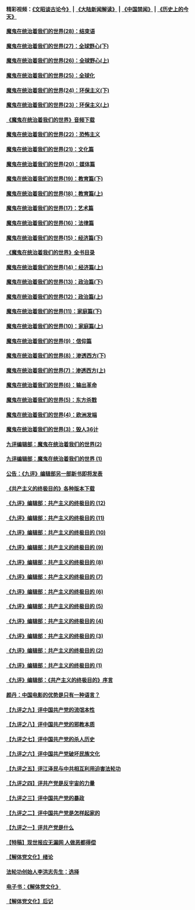#### 精彩视频：[《文昭谈古论今》](https://github.com/gfw-breaker/wenzhao) | [《大陆新闻解读》](https://github.com/gfw-breaker/ntdtv-comedy) | [《中国禁闻》](https://github.com/gfw-breaker/ntdtv-news) | [《历史上的今天》](https://github.com/gfw-breaker/today-in-history) 

#### [魔鬼在统治着我们的世界(28)：结束语](../pages/nsc422/n10936246.md?t=02020030) 

#### [魔鬼在统治着我们的世界(27)：全球野心(下)](../pages/nsc422/n10928319.md?t=02020030) 

#### [魔鬼在统治着我们的世界(26)：全球野心(上)](../pages/nsc422/n10900318.md?t=02020030) 

#### [魔鬼在统治着我们的世界(25)：全球化](../pages/nsc422/n10788205.md?t=02020030) 

#### [魔鬼在统治着我们的世界(24)：环保主义(下)](../pages/nsc422/n10695307.md?t=02020030) 

#### [魔鬼在统治着我们的世界(23)：环保主义(上)](../pages/nsc422/n10688613.md?t=02020030) 

#### [《魔鬼在统治着我们的世界》音频下载](../pages/nsc422/n10635553.md?t=02020030) 

#### [魔鬼在统治着我们的世界(22)：恐怖主义](../pages/nsc422/n10614727.md?t=02020030) 

#### [魔鬼在统治着我们的世界(21)：文化篇](../pages/nsc422/n10597706.md?t=02020030) 

#### [魔鬼在统治着我们的世界(20)：媒体篇](../pages/nsc422/n10586579.md?t=02020030) 

#### [魔鬼在统治着我们的世界(19)：教育篇(下)](../pages/nsc422/n10564808.md?t=02020030) 

#### [魔鬼在统治着我们的世界(18)：教育篇(上)](../pages/nsc422/n10526970.md?t=02020030) 

#### [魔鬼在统治着我们的世界(17)：艺术篇](../pages/nsc422/n10499093.md?t=02020030) 

#### [魔鬼在统治着我们的世界(16)：法律篇](../pages/nsc422/n10485969.md?t=02020030) 

#### [魔鬼在统治着我们的世界(15)：经济篇(下)](../pages/nsc422/n10469975.md?t=02020030) 

#### [《魔鬼在统治着我们的世界》全书目录](../pages/nsc422/n10464261.md?t=02020030) 

#### [魔鬼在统治着我们的世界(14)：经济篇(上)](../pages/nsc422/n10457370.md?t=02020030) 

#### [魔鬼在统治着我们的世界(13)：政治篇(下)](../pages/nsc422/n10448270.md?t=02020030) 

#### [魔鬼在统治着我们的世界(12)：政治篇(上)](../pages/nsc422/n10444576.md?t=02020030) 

#### [魔鬼在统治着我们的世界(11)：家庭篇(下)](../pages/nsc422/n10440961.md?t=02020030) 

#### [魔鬼在统治着我们的世界(10)：家庭篇(上)](../pages/nsc422/n10435448.md?t=02020030) 

#### [魔鬼在统治着我们的世界(9)：信仰篇](../pages/nsc422/n10432159.md?t=02020030) 

#### [魔鬼在统治着我们的世界(8)：渗透西方(下)](../pages/nsc422/n10429603.md?t=02020030) 

#### [魔鬼在统治着我们的世界(7)：渗透西方(上)](../pages/nsc422/n10426013.md?t=02020030) 

#### [魔鬼在统治着我们的世界(6)：输出革命](../pages/nsc422/n10421536.md?t=02020030) 

#### [魔鬼在统治着我们的世界(5)：东方杀戮](../pages/nsc422/n10417707.md?t=02020030) 

#### [魔鬼在统治着我们的世界(4)：欧洲发端](../pages/nsc422/n10414890.md?t=02020030) 

#### [魔鬼在统治着我们的世界(3)：毁人36计](../pages/nsc422/n10411583.md?t=02020030) 

#### [九评编辑部：魔鬼在统治着我们的世界(2)](../pages/nsc422/n10410036.md?t=02020030) 

#### [九评编辑部：魔鬼在统治着我们的世界 (1)](../pages/nsc422/n10406825.md?t=02020030) 

#### [公告：《九评》编辑部另一部新书即将发表](../pages/nsc422/n10405104.md?t=02020030) 

#### [《共产主义的终极目的》各种版本下载](../pages/nsc422/n10022138.md?t=02020030) 

#### [《九评》编辑部：共产主义的终极目的 (12)](../pages/nsc422/n9933272.md?t=02020030) 

#### [《九评》编辑部：共产主义的终极目的 (11)](../pages/nsc422/n9924973.md?t=02020030) 

#### [《九评》编辑部：共产主义的终极目的 (10)](../pages/nsc422/n9920883.md?t=02020030) 

#### [《九评》编辑部：共产主义的终极目的 (9)](../pages/nsc422/n9916363.md?t=02020030) 

#### [《九评》编辑部：共产主义的终极目的 (8)](../pages/nsc422/n9912488.md?t=02020030) 

#### [《九评》编辑部：共产主义的终极目的 (7)](../pages/nsc422/n9901176.md?t=02020030) 

#### [《九评》编辑部：共产主义的终极目的 (6)](../pages/nsc422/n9899359.md?t=02020030) 

#### [《九评》编辑部：共产主义的终极目的 (5)](../pages/nsc422/n9893174.md?t=02020030) 

#### [《九评》编辑部：共产主义的终极目的 (4)](../pages/nsc422/n9891246.md?t=02020030) 

#### [《九评》编辑部：共产主义的终极目的 (3)](../pages/nsc422/n9879879.md?t=02020030) 

#### [《九评》编辑部：共产主义的终极目的 (2)](../pages/nsc422/n9876205.md?t=02020030) 

#### [《九评》编辑部：共产主义的终极目的 (1)](../pages/nsc422/n9865857.md?t=02020030) 

#### [《九评》编辑部：《共产主义的终极目的》序言](../pages/nsc422/n9862666.md?t=02020030) 

#### [颜丹：中国电影的优势是只有一种语言？](../pages/nsc422/n9583062.md?t=02020030) 

#### [【九评之九】评中国共产党的流氓本性](../pages/nsc422/n737542.md?t=02020030) 

#### [【九评之八】评中国共产党的邪教本质](../pages/nsc422/n735942.md?t=02020030) 

#### [【九评之七】评中国共产党的杀人历史](../pages/nsc422/n733806.md?t=02020030) 

#### [【九评之六】评中国共产党破坏民族文化](../pages/nsc422/n731667.md?t=02020030) 

#### [【九评之五】评江泽民与中共相互利用迫害法轮功](../pages/nsc422/n730058.md?t=02020030) 

#### [【九评之四】评共产党是反宇宙的力量](../pages/nsc422/n727814.md?t=02020030) 

#### [【九评之三】评中国共产党的暴政](../pages/nsc422/n725597.md?t=02020030) 

#### [【九评之二】评中国共产党是怎样起家的](../pages/nsc422/n723946.md?t=02020030) 

#### [【九评之一】评共产党是什么](../pages/nsc422/n722529.md?t=02020030) 

#### [【特稿】现世报应无漏网 人做恶都得偿](../pages/nsc422/n4215167.md?t=02020030) 

#### [【解体党文化】绪论](../pages/nsc422/n1449356.md?t=02020030) 

#### [法轮功创始人李洪志先生：选择](../pages/nsc422/n3580738.md?t=02020030) 

#### [电子书：《解体党文化》](../pages/nsc422/n1573484.md?t=02020030) 

#### [【解体党文化】后记](../pages/nsc422/n1531999.md?t=02020030) 

